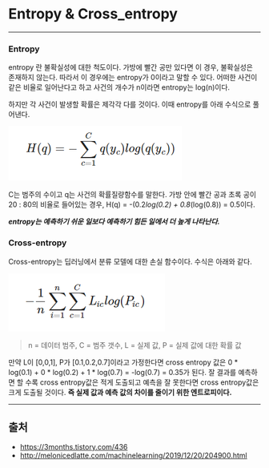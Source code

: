 # Entropy & Cross_entropy #
--------------------
### Entropy ###
entropy 란 불확실성에 대한 척도이다. 가방에 빨간 공만 있다면 이 경우, 불확실성은 존재하지 않는다. 따라서 이 경우에는 entropy가 0이라고 말할 수 있다. 어떠한 사건이 같은 비율로 일어난다고 하고 사건의 개수가 n이라면 entropy는 log(n)이다.

하지만 각 사건이 발생할 확률은 제각각 다를 것이다. 이때 entropy를 아래 수식으로 풀어낸다.

![picture](/image/2021_01_10_2.png)

C는 범주의 수이고 q는 사건의 확률질량함수를 말한다. 가방 안에 빨간 공과 초록 공이 20 : 80의 비율로 들어있는 경우, H(q) = -(0.2*log(0.2) + 0.8*(log(0.8)) = 0.5이다.

***entropy는 예측하기 쉬운 일보다 예측하기 힘든 일에서 더 높게 나타난다.***

### Cross-entropy ###
Cross-entropy는 딥러닝에서 분류 모델에 대한 손실 함수이다. 수식은 아래와 같다.

![picture](/image/2021_01_10_3.png)

> n = 데이터 범주, C = 범주 갯수, L = 실제 값, P = 실제 값에 대한 확률 값

만약 L이 [0,0,1], P가 [0.1,0.2,0.7]이라고 가정한다면 cross entropy 값은 0 * log(0.1) + 0 * log(0.2) + 1 * log(0.7) = -log(0.7) = 0.35가 된다. 잘 결과를 예측하면 할 수록 cross entropy값은 적게 도출되고 예측을 잘 못한다면 cross entropy값은 크게 도출될 것이다. **즉 실제 값과 예측 값의 차이를 줄이기 위한 엔트로피이다.**

-------------
## 출처 ##
* <https://3months.tistory.com/436>
* <http://melonicedlatte.com/machinelearning/2019/12/20/204900.html>